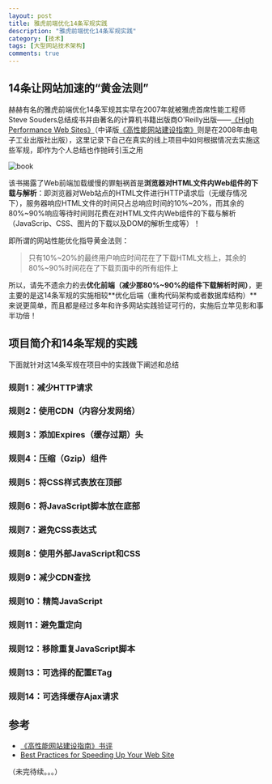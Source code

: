 ```yaml
---
layout: post
title: 雅虎前端优化14条军规实践
description: "雅虎前端优化14条军规实践"
category: [技术]
tags: [大型网站技术架构]
comments: true
---
```


## 14条让网站加速的“黄金法则”
赫赫有名的雅虎前端优化14条军规其实早在2007年就被雅虎首席性能工程师Steve Souders总结成书并由著名的计算机书籍出版商O'Reilly出版——[《High Performance Web Sites》](https://www.amazon.com/dp/0596529309?tag=stevsoud-20&camp=14573&creative=327641&linkCode=as1&creativeASIN=0596529309&adid=00GNM1ZWW77KSD0RERXN&)（中译版[《高性能网站建设指南》](https://book.douban.com/subject/3132277/)则是在2008年由电子工业出版社出版），这里记录下自己在真实的线上项目中如何根据情况去实施这些军规，即作为个人总结也作抛砖引玉之用

![book](http://img10.360buyimg.com/n1/jfs/t1108/296/963065181/329393/3491fde4/5559c211N8db85f8e.jpg)

该书揭露了Web前端加载缓慢的罪魁祸首是**浏览器对HTML文件内Web组件的下载与解析**：即浏览器对Web站点的HTML文件进行HTTP请求后（无缓存情况下），服务器响应HTML文件的时间只占总响应时间的10%~20%，而其余的80%~90%响应等待时间则花费在对HTML文件内Web组件的下载与解析（JavaScrip、CSS、图片的下载以及DOM的解析生成等）！

即所谓的网站性能优化指导黄金法则：

>只有10%~20%的最终用户响应时间花在了下载HTML文档上，其余的80%~90%时间花在了下载页面中的所有组件上

所以，请先不遗余力的去**优化前端（减少那80%~90%的组件下载解析时间）**，更主要的是这14条军规的实施相较**优化后端（重构代码架构或者数据库结构）**来说更简单，而且都是经过多年和许多网站实践验证可行的，实施后立竿见影和事半功倍！

## 项目简介和14条军规的实践

下面就针对这14条军规在项目中的实践做下阐述和总结

### 规则1：减少HTTP请求

### 规则2：使用CDN（内容分发网络）

### 规则3：添加Expires（缓存过期）头

### 规则4：压缩（Gzip）组件

### 规则5：将CSS样式表放在顶部

### 规则6：将JavaScript脚本放在底部

### 规则7：避免CSS表达式

### 规则8：使用外部JavaScript和CSS

### 规则9：减少CDN查找

### 规则10：精简JavaScript

### 规则11：避免重定向

### 规则12：移除重复JavaScript脚本

### 规则13：可选择的配置ETag

### 规则14：可选择缓存Ajax请求

## 参考
* [《高性能网站建设指南》书评](http://www.cnblogs.com/georgewing/archive/2009/09/14/1566558.html)
* [Best Practices for Speeding Up Your Web Site](https://developer.yahoo.com/performance/rules.html)

（未完待续。。。）